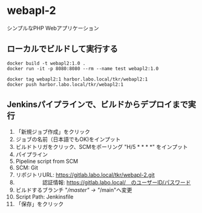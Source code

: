 # webapl-2

シンプルなPHP Webアプリケーション

## ローカルでビルドして実行する


~~~
docker build -t webapl2:1.0 .
docker run -it -p 8080:8080 --rm --name test webapl2:1.0
~~~

~~~
docker tag webapl2:1 harbor.labo.local/tkr/webapl2:1
docker push harbor.labo.local/tkr/webapl2:1
~~~


## Jenkinsパイプラインで、ビルドからデプロイまで実行


1. 「新規ジョブ作成」をクリック
2.  ジョブの名前（日本語でもOK)をインプット
3.  ビルドトリガをクリック、SCMをポーリング  "H/5 * * * *" をインプット
4.  パイプライン
   1. Pipeline script from SCM
   2. SCM: Git
   3. リポジトリURL: https://gitlab.labo.local/tkr/webapl-2.git
   4. 　　　　　認証情報: https://gitlab.labo.local/　のユーザーID/パスワード
   5. ビルドするブランチ "*/master" -> "*/main"へ変更
   6. Script Path:  Jenkinsfile
5. 「保存」をクリック



 　　
  



